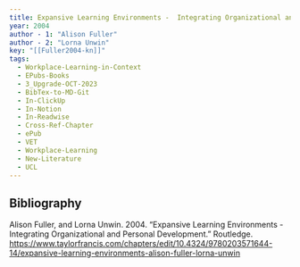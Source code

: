 ```yaml
---
title: Expansive Learning Environments -  Integrating Organizational and Personal Development
year: 2004
author - 1: "Alison Fuller"
author - 2: "Lorna Unwin"
key: "[[Fuller2004-kn]]"
tags:
  - Workplace-Learning-in-Context
  - EPubs-Books
  - 3_Upgrade-OCT-2023
  - BibTex-to-MD-Git
  - In-ClickUp
  - In-Notion
  - In-Readwise
  - Cross-Ref-Chapter
  - ePub
  - VET
  - Workplace-Learning
  - New-Literature
  - UCL
---
```


## Bibliography
Alison Fuller, and Lorna Unwin. 2004. “Expansive Learning Environments -  Integrating Organizational and Personal Development.” Routledge. https://www.taylorfrancis.com/chapters/edit/10.4324/9780203571644-14/expansive-learning-environments-alison-fuller-lorna-unwin
